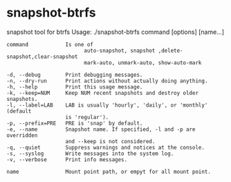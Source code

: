 snapshot-btrfs
==============

snapshot tool for btrfs
Usage: ./snapshot-btrfs command [options] [name...]

    command            Is one of 
                             auto-snapshot, snapshot ,delete-snapshot,clear-snapshot
                             mark-auto, unmark-auto, show-auto-mark
                            
    -d, --debug        Print debugging messages.
    -n, --dry-run      Print actions without actually doing anything.
    -h, --help         Print this usage message.
    -k, --keep=NUM     Keep NUM recent snapshots and destroy older snapshots.
    -l, --label=LAB    LAB is usually 'hourly', 'daily', or 'monthly' (default
                       is 'regular').
    -p, --prefix=PRE   PRE is 'snap' by default.
    -e, --name         Snapshot name. If specified, -l and -p are overridden
                       and --keep is not considered.
    -q, --quiet        Suppress warnings and notices at the console.
    -s, --syslog       Write messages into the system log.
    -v, --verbose      Print info messages.

    name               Mount point path, or empyt for all mount point.
